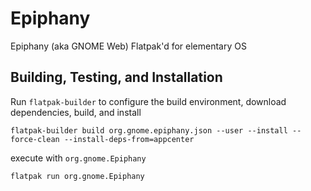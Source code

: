 # Epiphany
Epiphany (aka GNOME Web) Flatpak'd for elementary OS

## Building, Testing, and Installation

Run `flatpak-builder` to configure the build environment, download dependencies, build, and install

    flatpak-builder build org.gnome.epiphany.json --user --install --force-clean --install-deps-from=appcenter

execute with `org.gnome.Epiphany`

    flatpak run org.gnome.Epiphany
